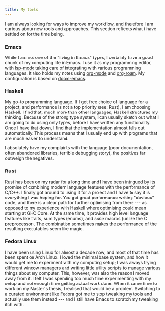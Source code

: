```yaml
---
title: My tools
---
```


I am always looking for ways to improve my workflow, and therefore I am curious about new tools and approaches. This section reflects what I have settled on for the time being.

### Emacs

While I am not one of the \"living in Emacs\" types, I certainly have a good chunk of my computing life in Emacs. I use it as my programming editor, with [lsp-mode](https://emacs-lsp.github.io/lsp-mode/) taking care of integrating with various programming languages. It also holds my notes using [org-mode](https://orgmode.org/) and [org-roam](https://www.orgroam.com/). My configuration is based on [doom-emacs](https://github.com/doomemacs/doomemacs).

### Haskell

My go-to programming language. If I get free choice of language for a project, and performance is not a top priority (see: Rust), I am choosing Haskell. I find that, much more than other languages, Haskell structures my thinking. Because of the strong type system, I can usually sketch out what I am going to do using only types, before I have written any functionality. Once I have that down, I find that the implementation almost falls out automatically. This process means that I usually end up with programs that are much easier to understand.

I absolutely have my complaints with the language (poor documentation, often abandoned libraries, terrible debugging story),  the positives far outweigh the negatives.

### Rust

Rust has been on my radar for a long time and I have been intrigued by its promise of combining modern language features with the performance of C/C++. I finally got around to using it for a project and I have to say it is everything I was hoping for. You get great performance writing \"obvious\" code, and there is a clear path for further optimising from there --- as opposed to my experience with Haskell where optimising could mean starting at GHC Core. At the same time, it provides high level language features like traits, sum types (enums), and *sane* macros (unlike the C preprocessor). The combination sometimes makes the performance of the resulting executables seem like magic.

### Fedora Linux

I have been using Linux for almost a decade now, and most of that time has been spent on Arch Linux. I loved the minimal base system, and how it would get me to experiment with my computing setup; I was always trying different window managers and writing little utility scripts to manage various things about my computer. This, however, was also the reason I moved away from it. I felt I was spending too much time experimenting with my setup and not enough time getting actual work done. When it came time to work on my Master\'s thesis, I realised that would be a problem. Switching to a curated environment like Fedora got me to stop tweaking my tools and actually use them instead --- and I still have Emacs to scratch my tweaking itch with.
